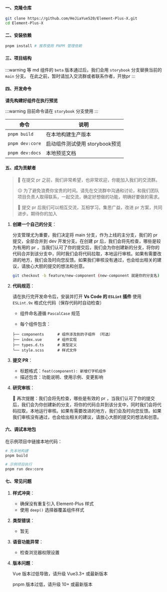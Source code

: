 #### **一、克隆仓库**

```bash
git clone https://github.com/HeJiaYue520/Element-Plus-X.git
cd Element-Plus-X
```

#### **二、安装依赖**

```bash
pnpm install # 推荐使用 PNPM 管理依赖
```

#### **三、项目结构**

:::warning
等 md 组件的 `beta` 版本通过后，我们会用 `storybook` 分支替换当前的 `main` 分支。
在此之前，暂时请加入交流群或者联系作者，开放pr
:::

#### **四、开发命令**

**请先构建好组件在执行预览**

:::warning
目前命令请在 `storybook` 分支使用
:::

| 命令            | 说明                           |
| --------------- | ------------------------------ |
| `pnpm build`    | 在本地构建生产版本             |
| `pnpm dev:core` | 启动组件测试使用 storybook预览 |
| `pnpm dev:docs` | 本地预览文档                   |

#### **五、成为贡献者**

> 🥰 在提交 pr 之前，我们非常希望，也非常欢迎，你能加入我们的交流群。
>
> 😔 为了避免浪费你宝贵的时间。请先在交流群中沟通和讨论，和我们团队项目负责人取得联系，一起交流，确定好想做的功能，明确好要做的需求。
>
> 💌 提交 pr 后我们可以相互交流，互相学习。集思广益，改进 pr 方案，共同进步。期待你的加入

1. **创建一个自己的分支**：

   分支管理尤为重要，我们决定将 main 分支，作为上线的主分支，我们的 pr 提交，全部合并到 dev 开发分支。在创建 pr 后，我们会将先检查，哪些是较为有用的 pr ，当我们认可了你的提交后，我们会为你创建新的分支，将你的代码合并到该分支中，同时我们会将代码拉取，本地运行审核。如果有需要改进的地方，我们会及时向您反馈。如果我们审核没有通过，也会给出相关的建议，请放心大胆的提交的想法和创意。

   ```bash
   git checkout -b feature/new-component (new-component 就是你的分支名)
   ```

2. **代码规范**：

   请在执行完开发命令后，安装并打开 **Vs Code 的 `ESLint` 插件** 使用 `ESLint.9x` 格式化代码（保存代码时自动检查）
   - 组件命名遵循 `PascalCase` 规范

   - 每个组件包含：

   ```plaintext
   ├── components      # 组件涉及到的子组件 （可选）
   ├── index.vue       # 组件实现
   ├── types.d.ts      # 类型定义
   └── style.scss      # 样式文件
   ```

3. **提交 PR**：
   - 标题格式：`feat(component): 新增打字机组件`
   - 描述包含：功能说明、使用示例、变更影响

4. **研究审核**：

   🙋 再次提醒：我们会将先检查，哪些是有效的 pr ，当我们认可了你的提交后，我们会为你创建新的分支，将你的代码合并到该分支中，同时我们会将代码拉取，本地运行审核。如果有需要改进的地方，我们会及时向您反馈。如果我们审核没有通过，也会给出相关的建议，请放心大胆的提交的想法和创意。

#### **六、调试本地包**

在示例项目中链接本地代码：

```bash
# 先本地构建
pnpm build

# 示例项目执行
pnpm run dev:core
```

#### 七、**常见问题**

1. **样式冲突**：
   - 确保没有重复引入 Element-Plus 样式
   - 使用 `deep()` 选择器覆盖组件样式
2. **类型错误**：
   - 暂无
3. **语音功能异常**：
   - 检查浏览器权限设置

4. **版本问题**：

   Vue 版本过低导致，请升级 Vue3.3+ 或最新版本

   pnpm 版本过低，请升级 10+ 或最新版本
